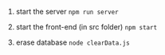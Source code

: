 1. start the server
`npm run server`

2. start the front-end (in src folder)
`npm start` 

3. erase database
`node clearData.js`

